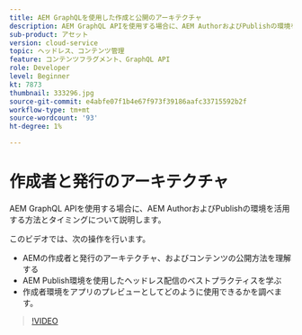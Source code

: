 ```yaml
---
title: AEM GraphQLを使用した作成と公開のアーキテクチャ
description: AEM GraphQL APIを使用する場合に、AEM AuthorおよびPublishの環境を活用する方法とタイミングについて説明します。
sub-product: アセット
version: cloud-service
topic: ヘッドレス、コンテンツ管理
feature: コンテンツフラグメント、GraphQL API
role: Developer
level: Beginner
kt: 7873
thumbnail: 333296.jpg
source-git-commit: e4abfe07f1b4e67f973f39186aafc33715592b2f
workflow-type: tm+mt
source-wordcount: '93'
ht-degree: 1%

---
```



# 作成者と発行のアーキテクチャ

AEM GraphQL APIを使用する場合に、AEM AuthorおよびPublishの環境を活用する方法とタイミングについて説明します。

このビデオでは、次の操作を行います。

+ AEMの作成者と発行のアーキテクチャ、およびコンテンツの公開方法を理解する
+ AEM Publish環境を使用したヘッドレス配信のベストプラクティスを学ぶ
+ 作成者環境をアプリのプレビューとしてどのように使用できるかを調べます。

>[!VIDEO](https://video.tv.adobe.com/v/333296/?quality=12&learn=on)
